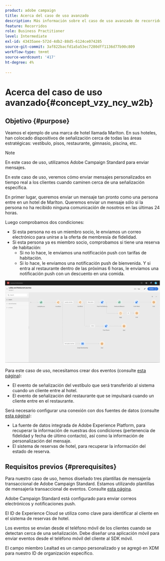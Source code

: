 ```yaml
---
product: adobe campaign
title: Acerca del caso de uso avanzado
description: Más información sobre el caso de uso avanzado de recorrido
feature: Recorridos
role: Business Practitioner
level: Intermediate
exl-id: 43435aee-572d-4db2-88d5-6124ce074285
source-git-commit: 3af822bacfd1a5a53ec7280dff1136d77b90c809
workflow-type: tm+mt
source-wordcount: '417'
ht-degree: 4%

---
```


# Acerca del caso de uso avanzado{#concept_vzy_ncy_w2b}

## Objetivo {#purpose}

Veamos el ejemplo de una marca de hotel llamada Marlton. En sus hoteles, han colocado dispositivos de señalización cerca de todas las áreas estratégicas: vestíbulo, pisos, restaurante, gimnasio, piscina, etc.

>[!NOTE]
>
>En este caso de uso, utilizamos Adobe Campaign Standard para enviar mensajes.

En este caso de uso, veremos cómo enviar mensajes personalizados en tiempo real a los clientes cuando caminen cerca de una señalización específica.

En primer lugar, queremos enviar un mensaje tan pronto como una persona entre en un hotel de Marlton. Queremos enviar un mensaje sólo si la persona no ha recibido ninguna comunicación de nosotros en las últimas 24 horas.

Luego comprobamos dos condiciones:

* Si esta persona no es un miembro socio, le enviamos un correo electrónico para unirse a la oferta de membresía de fidelidad.
* Si esta persona ya es miembro socio, comprobamos si tiene una reserva de habitación:
   * Si no lo hace, le enviamos una notificación push con tarifas de habitación.
   * Si lo hace, le enviamos una notificación push de bienvenida. Y si entra al restaurante dentro de las próximas 6 horas, le enviamos una notificación push con un descuento en una comida.

![](../assets/journeyuc2_29.png)

Para este caso de uso, necesitamos crear dos eventos (consulte [esta página](../usecase/configuring-the-events.md)):

* El evento de señalización del vestíbulo que será transferido al sistema cuando un cliente entre al hotel.
* El evento de señalización del restaurante que se impulsará cuando un cliente entre en el restaurante.

Será necesario configurar una conexión con dos fuentes de datos (consulte [esta página](../usecase/configuring-the-data-sources.md)):

* La fuente de datos integrada de Adobe Experience Platform, para recuperar la información de nuestras dos condiciones (pertenencia de fidelidad y fecha de último contacto), así como la información de personalización del mensaje.
* El sistema de reservas de hotel, para recuperar la información del estado de reserva.

## Requisitos previos {#prerequisites}

Para nuestro caso de uso, hemos diseñado tres plantillas de mensajería transaccional de Adobe Campaign Standard. Estamos utilizando plantillas de mensajería transaccional de eventos. Consulte [esta página](https://experienceleague.adobe.com/docs/campaign-standard/using/communication-channels/transactional-messaging/getting-started-with-transactional-msg.html).

Adobe Campaign Standard está configurado para enviar correos electrónicos y notificaciones push.

El ID de Experience Cloud se utiliza como clave para identificar al cliente en el sistema de reservas de hotel.

Los eventos se envían desde el teléfono móvil de los clientes cuando se detectan cerca de una señalización. Debe diseñar una aplicación móvil para enviar eventos desde el teléfono móvil del cliente al SDK móvil.

El campo miembro Lealtad es un campo personalizado y se agregó en XDM para nuestro ID de organización específico.
